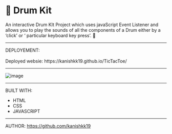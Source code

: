 # 🥁 Drum Kit



An interactive Drum KIt Project which uses javaScript Event Listener and allows you to play the sounds of all the components of a Drum either by a ‘click’ or ‘ particular keyboard key press’. 🎵



<hr>
DEPLOYEMENT:
<br>
<br>
Deployed websie: https://kanishkk19.github.io/TicTacToe/
<hr>

![image](https://user-images.githubusercontent.com/90362538/187634271-06bf6f9e-5f1d-4681-8744-c126798ff9dc.png)



<hr>


BUILT WITH: 
<br>
* HTML
* CSS
* JAVASCRIPT
<hr>

AUTHOR:
https://github.com/kanishkk19

